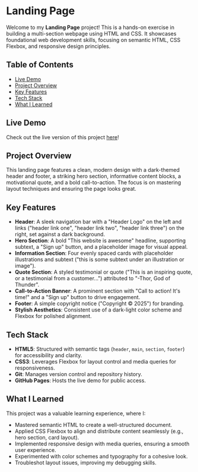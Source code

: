 # Landing Page

Welcome to my **Landing Page** project! This is a hands-on exercise in building a multi-section webpage using HTML and CSS. It showcases foundational web development skills, focusing on semantic HTML, CSS Flexbox, and responsive design principles.

## Table of Contents

- [Live Demo](#live-demo)
- [Project Overview](#project-overview)
- [Key Features](#key-features)
- [Tech Stack](#tech-stack)
- [What I Learned](#what-i-learned)

## Live Demo

Check out the live version of this project [here](https://thedeepak12.github.io/landing-page/)!  

## Project Overview

This landing page features a clean, modern design with a dark-themed header and footer, a striking hero section, informative content blocks, a motivational quote, and a bold call-to-action. The focus is on mastering layout techniques and ensuring the page looks great.

## Key Features

- **Header**: A sleek navigation bar with a "Header Logo" on the left and links ("header link one", "header link two", "header link three") on the right, set against a dark background.
- **Hero Section**: A bold "This website is awesome" headline, supporting subtext, a "Sign up" button, and a placeholder image for visual appeal.
- **Information Section**: Four evenly spaced cards with placeholder illustrations and subtext ("this is some subtext under an illustration or image").
- **Quote Section**: A styled testimonial or quote ("This is an inspiring quote, or a testimonial from a customer...") attributed to "-Thor, God of Thunder".
- **Call-to-Action Banner**: A prominent section with "Call to action! It's time!" and a "Sign up" button to drive engagement.
- **Footer**: A simple copyright notice ("Copyright © 2025") for branding.
- **Stylish Aesthetics**: Consistent use of a dark-light color scheme and Flexbox for polished alignment.

## Tech Stack

- **HTML5**: Structured with semantic tags (`header`, `main`, `section`, `footer`) for accessibility and clarity.
- **CSS3**: Leverages Flexbox for layout control and media queries for responsiveness.
- **Git**: Manages version control and repository history.
- **GitHub Pages**: Hosts the live demo for public access.


## What I Learned

This project was a valuable learning experience, where I:
- Mastered semantic HTML to create a well-structured document.
- Applied CSS Flexbox to align and distribute content seamlessly (e.g., hero section, card layout).
- Implemented responsive design with media queries, ensuring a smooth user experience.
- Experimented with color schemes and typography for a cohesive look.
- Troubleshot layout issues, improving my debugging skills.